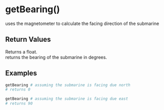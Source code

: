 # getBearing()
uses the magnetometer to calculate the facing direction of the submarine 

## Return Values
Returns a float.  
returns the bearing of the submarine in degrees.

## Examples
```py
getBearing # assuming the submarine is facing due north
# returns 0

getBearing # assuming the submarine is facing due east
# returns 90
```